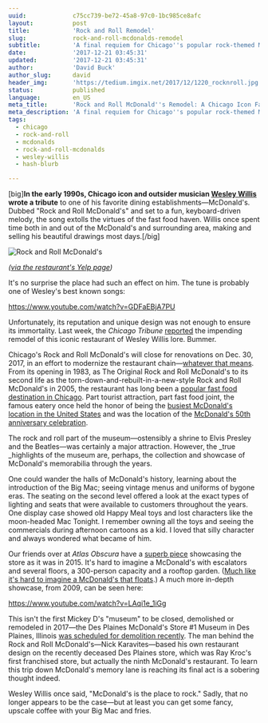 ```yaml
---
uuid:             c75cc739-be72-45a8-97c0-1bc985ce8afc
layout:           post
title:            'Rock and Roll Remodel'
slug:             rock-and-roll-mcdonalds-remodel
subtitle:         'A final requiem for Chicago''s popular rock-themed McDonald''s, a favorite of Wesley Willis, as it becomes "modernized."'
date:             '2017-12-21 03:45:31'
updated:          '2017-12-21 03:45:31'
author:           'David Buck'
author_slug:      david
header_img:       'https://tedium.imgix.net/2017/12/1220_rocknroll.jpg'
status:           published
language:         en_US
meta_title:       'Rock and Roll McDonald''s Remodel: A Chicago Icon Fades'
meta_description: 'A final requiem for Chicago''s popular rock-themed McDonald''s, a favorite of Wesley Willis, as it becomes "modernized."'
tags:
  - chicago
  - rock-and-roll
  - mcdonalds
  - rock-and-roll-mcdonalds
  - wesley-willis
  - hash-blurb

---
```


[big]**In the early 1990s, Chicago icon and outsider musician [Wesley Willis](https://tedium.co/2017/11/16/wesley-willis-remembrance-history/) wrote a tribute** to one of his favorite dining establishments—McDonald's. Dubbed "Rock and Roll McDonald's" and set to a fun, keyboard-driven melody, the song extolls the virtues of the fast food haven. Willis once spent time both in and out of the McDonald's and surrounding area, making and selling his beautiful drawings most days.[/big]

![Rock and Roll McDonald's](https://tedium.imgix.net/2017/12/1220_rock.jpg)

*([via the restaurant's Yelp page](https://www.yelp.com/biz_photos/mcdonalds-chicago-178?select=ladAnEC4wv6bbl_j6Uv5Bw))*

It's no surprise the place had such an effect on him. The tune is probably one of Wesley's best known songs: 

https://www.youtube.com/watch?v=GDFaEBjA7PU

Unfortunately, its reputation and unique design was not enough to ensure its immortality. Last week, the _Chicago Tribune_ [reported](http://www.chicagotribune.com/business/ct-biz-mcdonalds-rock-n-roll-remodeling-20171214-story.html) the impending remodel of this iconic restaurant of Wesley Willis lore. Bummer. 

Chicago's Rock and Roll McDonald's will close for renovations on Dec. 30, 2017, in an effort to modernize the restaurant chain—[whatever that means](http://www.chicagobusiness.com/article/20160924/ISSUE01/309249993/the-mcdonalds-of-the-future-its-here). From its opening in 1983, as The Original Rock and Roll McDonald's to its second life as the torn-down-and-rebuilt-in-a-new-style Rock and Roll McDonald's in 2005, the restaurant has long been a [popular fast food destination in Chicago](https://investorplace.com/2017/12/chicagos-rock-n-roll-mcdonalds/). Part tourist attraction, part fast food joint, the famous eatery once held the honor of being the [busiest McDonald's location in the United States](http://mcdonalds.wikia.com/wiki/Rock_N_Roll_McDonald%27s) and was the location of the [McDonald's 50th anniversary celebration](http://www.chicagotribune.com/chi-0504090328apr10-story.html). 

The rock and roll part of the museum—ostensibly a shrine to Elvis Presley and the Beatles—was certainly a major attraction. However, the _true _highlights of the museum are, perhaps, the collection and showcase of McDonald's memorabilia through the years.

One could wander the halls of McDonald's history, learning about the introduction of the Big Mac; seeing vintage menus and uniforms of bygone eras. The seating on the second level offered a look at the exact types of lighting and seats that were available to customers throughout the years. One display case showed old Happy Meal toys and lost characters like the moon-headed Mac Tonight. I remember owning all the toys and seeing the commercials during afternoon cartoons as a kid. I loved that silly character and always wondered what became of him.

Our friends over at _Atlas Obscura_ have a [superb piece](https://www.atlasobscura.com/places/rock-n-roll-mcdonald-s-and-museum) showcasing the store as it was in 2015. It's hard to imagine a McDonald's with escalators and several floors, a 300-person capacity and a rooftop garden. ([Much like it's hard to imagine a McDonald's that floats](https://tedium.co/2017/05/31/mcbarge-vancouver-floating-fast-food/).) A much more in-depth showcase, from 2009, can be seen here:

https://www.youtube.com/watch?v=LAqi1e_1iGg

This isn't the first Mickey D's "museum" to be closed, demolished or remodeled in 2017—the Des Plaines McDonald's Store #1 Museum in Des Plaines, Illinois [was scheduled for demolition recently](https://chicago.curbed.com/2017/11/21/16686072/mcdonalds-museum-des-plaines-demolition). The man behind the Rock and Roll McDonald's—Nick Karavites—based his own restaurant design on the recently deceased Des Plaines store, which was Ray Kroc's first franchised store, but actually the ninth McDonald's restaurant. To learn this trip down McDonald's memory lane is reaching its final act is a sobering thought indeed.   

Wesley Willis once said, "McDonald's is the place to rock." Sadly, that no longer appears to be the case—but at least you can get some fancy, upscale coffee with your Big Mac and fries.
